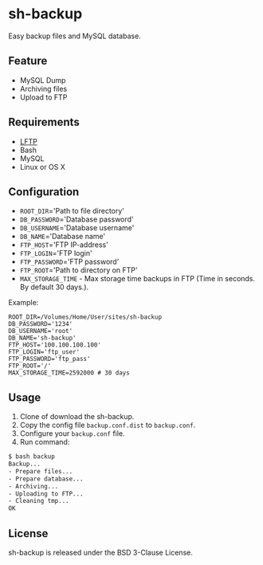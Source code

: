 sh-backup
=========

Easy backup files and MySQL database.

Feature
-------

- MySQL Dump
- Archiving files
- Upload to FTP

Requirements
------------

- [LFTP](https://github.com/lavv17/lftp)
- Bash
- MySQL
- Linux or OS X

Configuration
-------------

- `ROOT_DIR`='Path to file directory'
- `DB_PASSWORD`='Database password'
- `DB_USERNAME`='Database username'
- `DB_NAME`='Database name'
- `FTP_HOST`='FTP IP-address'
- `FTP_LOGIN`='FTP login'
- `FTP_PASSWORD`='FTP password'
- `FTP_ROOT`='Path to directory on FTP'
- `MAX_STORAGE_TIME` - Max storage time backups in FTP (Time in seconds. By default 30 days.).

Example:

```
ROOT_DIR=/Volumes/Home/User/sites/sh-backup
DB_PASSWORD='1234'
DB_USERNAME='root'
DB_NAME='sh-backup'
FTP_HOST='100.100.100.100'
FTP_LOGIN='ftp_user'
FTP_PASSWORD='ftp_pass'
FTP_ROOT='/'
MAX_STORAGE_TIME=2592000 # 30 days
```

Usage
-----

1. Clone of download the sh-backup.
2. Copy the config file `backup.conf.dist` to `backup.conf`.
3. Configure your `backup.conf` file.
4. Run command:

```bash
$ bash backup
Backup...
- Prepare files...
- Prepare database...
- Archiving...
- Uploading to FTP...
- Cleaning tmp...                                 
OK
```

License
-------

sh-backup is released under the BSD 3-Clause License.
